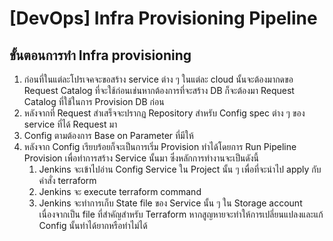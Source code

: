 # \[DevOps] Infra Provisioning Pipeline

## ขั้นตอนการทำ Infra provisioning <a href="#infra-provisioning" id="infra-provisioning"></a>

1. ก่อนที่ในแต่ละโปรเจคจะขอสร้าง service ต่าง ๆ ในแต่ละ cloud นั้นจะต้องมากดขอ Request Catalog ที่จะใช้ก่อนเช่นหากต้องการที่จะสร้าง DB ก็จะต้องมา Request Catalog ที่ใช้ในการ Provision DB ก่อน
2. หลังจากที่ Request สำเสร็จจะปรากฏ Repository สำหรับ Config spec ต่าง ๆ ของ service ที่ได้ Request มา
3. Config ตามต้องการ Base on Parameter ที่มีให้
4. หลังจาก Config เรียบร้อยก็จะเป็นการเริ่ม Provision ทำได้โดยการ Run Pipeline Provision เพื่อทำการสร้าง Service นั้นมา ซึ่งหลักการทำงานจะเป็นดังนี้
   1. Jenkins จะเข้าไปอ่าน Config Service ใน Project นั้น ๆ เพื่อที่จะนำไป apply กับคำสั่ง terraform
   2. Jenkins จะ execute terraform command
   3. Jenkins จะทำการเก็บ State file ของ Service นั้น ๆ ใน Storage account เนื่องจากเป็น file ที่สำคัญสำหรับ Terraform หากสูญหายจะทำให้การเปลี่ยนแปลงและแก้ Config นั้นทำได้ยากหรือทำไม่ได้
